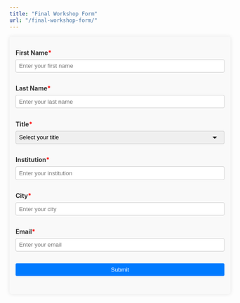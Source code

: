 ```yaml
---
title: "Final Workshop Form"
url: "/final-workshop-form/"
---
```


<style>
    form {
        max-width: 600px;
        margin: 0 auto;
        padding: 1em;
        background: #f9f9f9;
        border-radius: 5px;
        box-shadow: 0 0 10px rgba(0, 0, 0, 0.1);
    }
    form input, form select, form button {
        margin-bottom: 1em;
        padding: .5em;
        border: 1px solid #ccc;
        border-radius: 3px;
        width: 100%;
        box-sizing: border-box;
    }
    form select {
        appearance: none;
        -webkit-appearance: none;
        -moz-appearance: none;
        background-image: url("data:image/svg+xml;utf8,<svg fill='black' height='24' viewBox='0 0 24 24' width='24' xmlns='http://www.w3.org/2000/svg'><path d='M7 10l5 5 5-5z'/><path d='M0 0h24v24H0z' fill='none'/></svg>");
        background-repeat: no-repeat;
        background-position-x: 98%;
        background-position-y: 50%;
    }
    form button {
        background: #007BFF;
        color: white;
        border: none;
        cursor: pointer;
    }
    form button:hover {
        background: #0056b3;
    }
    form label {
        margin-bottom: .5em;
        color: #333333;
        display: block;
        font-weight: bold;
    }
    
	label.required:after {
        content: "*";
        color: red;
      }

</style>
<form action="https://submit-form.com/GntqfeEcE" method="POST">

<input
type="hidden"
name="_redirect"
value="https://www.sg.ethz.ch/forms/thanks"
/>

<label for="first_name" class="required">First Name</label>
<input type="text" id="first_name" name="first_name" placeholder="Enter your first name" required>

<label for="last_name" class="required">Last Name</label>
<input type="text" id="last_name" name="last_name" placeholder="Enter your last name" required>


<label for="title" class="required">Title</label>
<select id="title" name="title" required>
    <option value="">Select your title</option>
    <option value="Mr">Mr.</option>
    <option value="Ms">Ms.</option>
    <option value="Dr">Dr.</option>
    <option value="Prof">Prof.</option>
</select>

<label for="institution" class="required">Institution</label>
<input type="text" id="institution" name="institution" placeholder="Enter your institution" required>

<label for="city" class="required">City</label>
<input type="text" id="city" name="city" placeholder="Enter your city" required>

<label for="email" class="required">Email</label>
<input type="email" id="email" name="email" placeholder="Enter your email" required>

<button type="submit">Submit</button>
</form>
